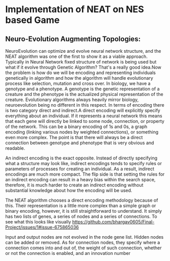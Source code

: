 # Implementation of NEAT on NES based Game
## Neuro-Evolution Augmenting Topologies: 
NeuroEvolution can optimize and evolve neural network structure, and the NEAT algorithm was one of the first to show it as a viable approach. 
Typically in Neural Network fixed structure of network is being used but what if it evolve through Genetic Algorithm? That's a really good idea.Now the problem is how do we will be 
encoding and representing individuals genetically in algorithm and how the algorithm will handle evolutionary process like selection, mutation and cross over. In biology, we have a 
genotype and a phenotype. A genotype is the genetic representation of a creature and the phenotype is the actualized physical representation of the creature. Evolutionary algorithms
always heavily mirror biology, neuroevolution being no different in this respect. In terms of encoding there is two category direct and indirect.A direct encoding will explicitly specify everything about an individual. If it represents a neural network this means that each gene will directly be linked to some node, connection, or property of the network. This can be a binary encoding of 1s and 0s, a graph encoding (linking various nodes by weighted connections), or something even more complex. The point is that there will always be a direct connection between genotype and phenotype that is very obvious and readable.

An indirect encoding is the exact opposite. Instead of directly specifying what a structure may look like, indirect encodings tends to specify rules or parameters of processes for creating an individual. As a result, indirect encodings are much more compact. The flip side is that setting the rules for an indirect encoding can result in a heavy bias within the search space, therefore, it is much harder to create an indirect encoding without substantial knowledge about how the encoding will be used.

The NEAT algorithm chooses a direct encoding methodology because of this. Their representation is a little more complex than a simple graph or binary encoding, however, it is still straightforward to understand. It simply has two lists of genes, a series of nodes and a series of connections. To see what this looks like visually
https://github.com/bhargav0605/Final-Project/issues/1#issue-675865036


Input and output nodes are not evolved in the node gene list. Hidden nodes can be added or removed. As for connection nodes, they specify where a connection comes into and out of, the weight of such connection, whether or not the connection is enabled, and an innovation number 
